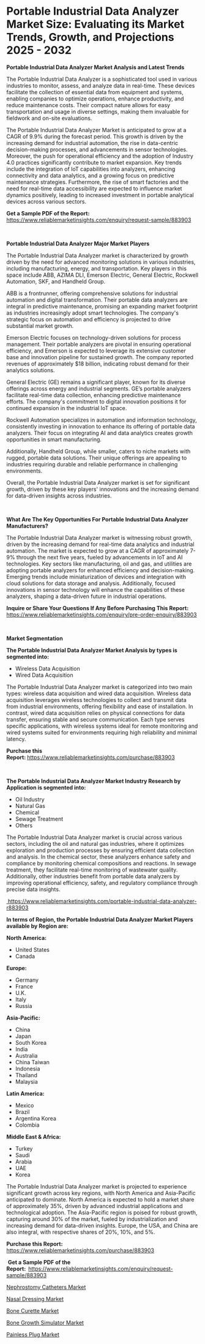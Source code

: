 <p><h1>Portable Industrial Data Analyzer Market Size: Evaluating its Market Trends, Growth, and Projections 2025 - 2032</h1></p><p><strong>Portable Industrial Data Analyzer Market Analysis and Latest Trends</strong></p>
<p><p>The Portable Industrial Data Analyzer is a sophisticated tool used in various industries to monitor, assess, and analyze data in real-time. These devices facilitate the collection of essential data from equipment and systems, enabling companies to optimize operations, enhance productivity, and reduce maintenance costs. Their compact nature allows for easy transportation and usage in diverse settings, making them invaluable for fieldwork and on-site evaluations.</p><p>The Portable Industrial Data Analyzer Market is anticipated to grow at a CAGR of 9.9% during the forecast period. This growth is driven by the increasing demand for industrial automation, the rise in data-centric decision-making processes, and advancements in sensor technologies. Moreover, the push for operational efficiency and the adoption of Industry 4.0 practices significantly contribute to market expansion. Key trends include the integration of IoT capabilities into analyzers, enhancing connectivity and data analytics, and a growing focus on predictive maintenance strategies. Furthermore, the rise of smart factories and the need for real-time data accessibility are expected to influence market dynamics positively, leading to increased investment in portable analytical devices across various sectors.</p></p>
<p><strong>Get a Sample PDF of the Report:&nbsp;</strong> <a href="https://www.reliablemarketinsights.com/enquiry/request-sample/883903?utm_campaign=2956&utm_medium=2&utm_source=Github&utm_content=ia&utm_term=11042025&utm_id=portable-industrial-data-analyzer">https://www.reliablemarketinsights.com/enquiry/request-sample/883903</a></p>
<p>&nbsp;</p>
<p><strong>Portable Industrial Data Analyzer Major Market Players</strong></p>
<p><p>The Portable Industrial Data Analyzer market is characterized by growth driven by the need for advanced monitoring solutions in various industries, including manufacturing, energy, and transportation. Key players in this space include ABB, AZIMA DLI, Emerson Electric, General Electric, Rockwell Automation, SKF, and Handheld Group.</p><p>ABB is a frontrunner, offering comprehensive solutions for industrial automation and digital transformation. Their portable data analyzers are integral in predictive maintenance, promising an expanding market footprint as industries increasingly adopt smart technologies. The company's strategic focus on automation and efficiency is projected to drive substantial market growth.</p><p>Emerson Electric focuses on technology-driven solutions for process management. Their portable analyzers are pivotal in ensuring operational efficiency, and Emerson is expected to leverage its extensive customer base and innovation pipeline for sustained growth. The company reported revenues of approximately $18 billion, indicating robust demand for their analytics solutions.</p><p>General Electric (GE) remains a significant player, known for its diverse offerings across energy and industrial segments. GE’s portable analyzers facilitate real-time data collection, enhancing predictive maintenance efforts. The company's commitment to digital innovation positions it for continued expansion in the industrial IoT space.</p><p>Rockwell Automation specializes in automation and information technology, consistently investing in innovation to enhance its offering of portable data analyzers. Their focus on integrating AI and data analytics creates growth opportunities in smart manufacturing.</p><p>Additionally, Handheld Group, while smaller, caters to niche markets with rugged, portable data solutions. Their unique offerings are appealing to industries requiring durable and reliable performance in challenging environments.</p><p>Overall, the Portable Industrial Data Analyzer market is set for significant growth, driven by these key players' innovations and the increasing demand for data-driven insights across industries.</p></p>
<p>&nbsp;</p>
<p><strong>What Are The Key Opportunities For Portable Industrial Data Analyzer Manufacturers?</strong></p>
<p><p>The Portable Industrial Data Analyzer market is witnessing robust growth, driven by the increasing demand for real-time data analytics and industrial automation. The market is expected to grow at a CAGR of approximately 7-9% through the next five years, fueled by advancements in IoT and AI technologies. Key sectors like manufacturing, oil and gas, and utilities are adopting portable analyzers for enhanced efficiency and decision-making. Emerging trends include miniaturization of devices and integration with cloud solutions for data storage and analysis. Additionally, focused innovations in sensor technology will enhance the capabilities of these analyzers, shaping a data-driven future in industrial operations.</p></p>
<p><strong>Inquire or Share Your Questions If Any Before Purchasing This Report:</strong> <a href="https://www.reliablemarketinsights.com/enquiry/pre-order-enquiry/883903?utm_campaign=2956&utm_medium=2&utm_source=Github&utm_content=ia&utm_term=11042025&utm_id=portable-industrial-data-analyzer">https://www.reliablemarketinsights.com/enquiry/pre-order-enquiry/883903</a></p>
<p>&nbsp;</p>
<p><strong>Market Segmentation</strong></p>
<p><strong>The Portable Industrial Data Analyzer Market Analysis by types is segmented into:</strong></p>
<p><ul><li>Wireless Data Acquisition</li><li>Wired Data Acquisition</li></ul></p>
<p><p>The Portable Industrial Data Analyzer market is categorized into two main types: wireless data acquisition and wired data acquisition. Wireless data acquisition leverages wireless technologies to collect and transmit data from industrial environments, offering flexibility and ease of installation. In contrast, wired data acquisition relies on physical connections for data transfer, ensuring stable and secure communication. Each type serves specific applications, with wireless systems ideal for remote monitoring and wired systems suited for environments requiring high reliability and minimal latency.</p></p>
<p><strong>Purchase this Report:&nbsp;</strong><a href="https://www.reliablemarketinsights.com/purchase/883903?utm_campaign=2956&utm_medium=2&utm_source=Github&utm_content=ia&utm_term=11042025&utm_id=portable-industrial-data-analyzer">https://www.reliablemarketinsights.com/purchase/883903</a></p>
<p>&nbsp;</p>
<p><strong>The Portable Industrial Data Analyzer Market Industry Research by Application is segmented into:</strong></p>
<p><ul><li>Oil Industry</li><li>Natural Gas</li><li>Chemical</li><li>Sewage Treatment</li><li>Others</li></ul></p>
<p><p>The Portable Industrial Data Analyzer market is crucial across various sectors, including the oil and natural gas industries, where it optimizes exploration and production processes by ensuring efficient data collection and analysis. In the chemical sector, these analyzers enhance safety and compliance by monitoring chemical compositions and reactions. In sewage treatment, they facilitate real-time monitoring of wastewater quality. Additionally, other industries benefit from portable data analyzers by improving operational efficiency, safety, and regulatory compliance through precise data insights.</p></p>
<p><a href="https://www.reliablemarketinsights.com/portable-industrial-data-analyzer-r883903?utm_campaign=2956&utm_medium=2&utm_source=Github&utm_content=ia&utm_term=11042025&utm_id=portable-industrial-data-analyzer">&nbsp;https://www.reliablemarketinsights.com/portable-industrial-data-analyzer-r883903</a></p>
<p><strong>In terms of Region, the Portable Industrial Data Analyzer Market Players available by Region are:</strong></p>
<p>
    <p> <strong> North America: </strong>
        <ul>
            <li>United States</li>
            <li>Canada</li>
        </ul>
        </p> 
    <p> <strong> Europe: </strong>
        <ul>
            <li>Germany</li>
            <li>France</li>
            <li>U.K.</li>
            <li>Italy</li>
            <li>Russia</li>
        </ul>
        </p> 
    <p> <strong> Asia-Pacific: </strong>
        <ul>
            <li>China</li>
            <li>Japan</li>
            <li>South Korea</li>
            <li>India</li>
            <li>Australia</li>
            <li>China Taiwan</li>
            <li>Indonesia</li>
            <li>Thailand</li>
            <li>Malaysia</li>
        </ul>
        </p> 
    <p> <strong> Latin America: </strong>
        <ul>
            <li>Mexico</li>
            <li>Brazil</li>
            <li>Argentina Korea</li>
            <li>Colombia</li>
        </ul>
        </p> 
    <p> <strong> Middle East & Africa: </strong>
        <ul>
            <li>Turkey</li>
            <li>Saudi</li>
            <li>Arabia</li>
            <li>UAE</li>
            <li>Korea</li>
        </ul>
    </p>
    </p>
<p><p>The Portable Industrial Data Analyzer market is projected to experience significant growth across key regions, with North America and Asia-Pacific anticipated to dominate. North America is expected to hold a market share of approximately 35%, driven by advanced industrial applications and technological adoption. The Asia-Pacific region is poised for robust growth, capturing around 30% of the market, fueled by industrialization and increasing demand for data-driven insights. Europe, the USA, and China are also integral, with respective shares of 20%, 10%, and 5%.</p></p>
<p><strong>Purchase this Report: </strong><a href="https://www.reliablemarketinsights.com/purchase/883903?utm_campaign=2956&utm_medium=2&utm_source=Github&utm_content=ia&utm_term=11042025&utm_id=portable-industrial-data-analyzer">https://www.reliablemarketinsights.com/purchase/883903</a></p>
<p>&nbsp;<strong>Get a Sample PDF of the Report:&nbsp;&nbsp;</strong><a href="https://www.reliablemarketinsights.com/enquiry/request-sample/883903?utm_campaign=2956&utm_medium=2&utm_source=Github&utm_content=ia&utm_term=11042025&utm_id=portable-industrial-data-analyzer">https://www.reliablemarketinsights.com/enquiry/request-sample/883903</a></p>
<p><strong></strong></p>
<p><p><a href="https://www.linkedin.com/pulse/revenue-growth-market-insights-nephrostomy-catheters-52-cagr-from-0ipoc?utm_campaign=2956&utm_medium=2&utm_source=Github&utm_content=ia&utm_term=11042025&utm_id=portable-industrial-data-analyzer">Nephrostomy Catheters Market</a></p><p><a href="https://www.linkedin.com/pulse/historical-trends-future-projections-nasal-dressing-market-z7f0c?utm_campaign=2956&utm_medium=2&utm_source=Github&utm_content=ia&utm_term=11042025&utm_id=portable-industrial-data-analyzer">Nasal Dressing Market</a></p><p><a href="https://www.linkedin.com/pulse/comprehensive-analysis-bone-curette-market-size-projected-kzh3c?utm_campaign=2956&utm_medium=2&utm_source=Github&utm_content=ia&utm_term=11042025&utm_id=portable-industrial-data-analyzer">Bone Curette Market</a></p><p><a href="https://www.linkedin.com/pulse/bone-growth-simulator-market-scope-business-update-goals-size-zj5fc?utm_campaign=2956&utm_medium=2&utm_source=Github&utm_content=ia&utm_term=11042025&utm_id=portable-industrial-data-analyzer">Bone Growth Simulator Market</a></p><p><a href="https://www.linkedin.com/pulse/in-depth-analysis-painless-plug-market-projected-growth-ciyjc?utm_campaign=2956&utm_medium=2&utm_source=Github&utm_content=ia&utm_term=11042025&utm_id=portable-industrial-data-analyzer">Painless Plug Market</a></p></p>